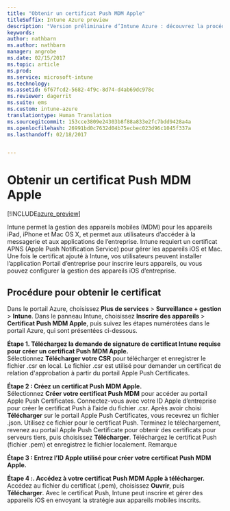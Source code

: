 ```yaml
---
title: "Obtenir un certificat Push MDM Apple"
titleSuffix: Intune Azure preview
description: "Version préliminaire d’Intune Azure : découvrez la procédure permettant d’obtenir un certificat Push MDM Apple pour gérer les appareils iOS avec Intune."
keywords: 
author: nathbarn
ms.author: nathbarn
manager: angrobe
ms.date: 02/15/2017
ms.topic: article
ms.prod: 
ms.service: microsoft-intune
ms.technology: 
ms.assetid: 6f67fcd2-5682-4f9c-8d74-d4ab69dc978c
ms.reviewer: dagerrit
ms.suite: ems
ms.custom: intune-azure
translationtype: Human Translation
ms.sourcegitcommit: 153cce3809e24303b8f88a833e2fc7bdd9428a4a
ms.openlocfilehash: 26991bd0c7632d04b75ecbec023d96c1045f337a
ms.lasthandoff: 02/18/2017


---
```


# <a name="get-an-apple-mdm-push-certificate"></a>Obtenir un certificat Push MDM Apple 

[!INCLUDE[azure_preview](../includes/azure_preview.md)]

Intune permet la gestion des appareils mobiles (MDM) pour les appareils iPad, iPhone et Mac OS X, et permet aux utilisateurs d’accéder à la messagerie et aux applications de l’entreprise. Intune requiert un certificat APNS (Apple Push Notification Service) pour gérer les appareils iOS et Mac. Une fois le certificat ajouté à Intune, vos utilisateurs peuvent installer l’application Portail d’entreprise pour inscrire leurs appareils, ou vous pouvez configurer la gestion des appareils iOS d’entreprise.

## <a name="steps-to-get-your-certificate"></a>Procédure pour obtenir le certificat
Dans le portail Azure, choisissez **Plus de services** > **Surveillance + gestion** > **Intune**. Dans le panneau Intune, choisissez **Inscrire des appareils** > **Certificat Push MDM Apple**, puis suivez les étapes numérotées dans le portail Azure, qui sont présentées ci-dessous.

**Étape 1. Téléchargez la demande de signature de certificat Intune requise pour créer un certificat Push MDM Apple.**<br>
Sélectionnez **Télécharger votre CSR** pour télécharger et enregistrer le fichier .csr en local. Le fichier .csr est utilisé pour demander un certificat de relation d'approbation à partir du portail Apple Push Certificates.

**Étape 2 : Créez un certificat Push MDM Apple.**<br>
Sélectionnez **Créer votre certificat Push MDM** pour accéder au portail Apple Push Certificates. Connectez-vous avec votre ID Apple d’entreprise pour créer le certificat Push à l’aide du fichier .csr. Après avoir choisi **Télécharger** sur le portail Apple Push Certificates, vous recevrez un fichier .json. Utilisez ce fichier pour le certificat Push. Terminez le téléchargement, revenez au portail Apple Push Certificate pour obtenir des certificats pour serveurs tiers, puis choisissez **Télécharger**. Téléchargez le certificat Push (fichier .pem) et enregistrez le fichier localement.
Remarque

**Étape 3 : Entrez l’ID Apple utilisé pour créer votre certificat Push MDM Apple.**

**Étape 4 :. Accédez à votre certificat Push MDM Apple à télécharger.**<br>
Accédez au fichier du certificat (.pem), choisissez **Ouvrir**, puis **Télécharger**. Avec le certificat Push, Intune peut inscrire et gérer des appareils iOS en envoyant la stratégie aux appareils mobiles inscrits.

